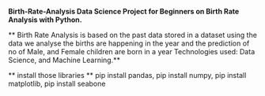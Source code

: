 **Birth-Rate-Analysis
Data Science Project for Beginners on Birth Rate Analysis with Python.**

** Birth Rate Analysis is based on the past data stored in a dataset using
the data we analyse the births are happening in the year and the
prediction of no of Male, and Female children are born in a year
Technologies used: Data Science, and Machine Learning.**


** install those libraries **
pip install pandas, 
pip install numpy, 
pip install matplotlib, 
pip install seabone 
